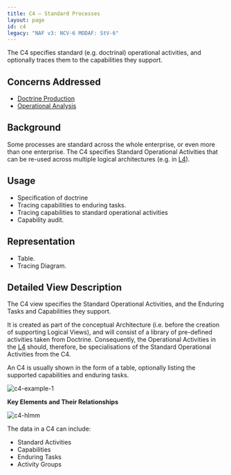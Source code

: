```yaml
---
title: C4 – Standard Processes
layout: page
id: c4
legacy: "NAF v3: NCV-6 MODAF: StV-6"
---
```



The C4 specifies standard (e.g. doctrinal) operational activities, and
optionally traces them to the capabilities they support.

## Concerns Addressed


-   [Doctrine Production](/glossary/doctrine-production/)
-   [Operational Analysis](/glossary/operational-analysis/)

## Background


Some processes are standard across the whole enterprise, or even more
than one enterprise. The C4 specifies Standard Operational Activities
that can be re-used across multiple logical architectures (e.g. in
[L4](l4.html)).

## Usage

-   Specification of doctrine
-   Tracing capabilities to enduring tasks.
-   Tracing capabilities to standard operational activities
-   Capability audit.

## Representation

-   Table.
-   Tracing Diagram.

## Detailed View Description

The C4 view specifies the Standard Operational Activities, and the
Enduring Tasks and Capabilities they support.

It is created as part of the conceptual Architecture (i.e. before the
creation of supporting Logical Views), and will consist of a library of
pre-defined activities taken from Doctrine. Consequently, the
Operational Activities in the [L4](l4.html) should, therefore, be
specialisations of the Standard Operational Activities from the C4.

An C4 is usually shown in the form of a table, optionally listing the
supported capabilities and enduring tasks.

![c4-example-1](http://nafdocs.org/wp-content/uploads/2013/06/c4-example-1.png)

**Key Elements and Their Relationships**

![c4-hlmm](http://nafdocs.org/wp-content/uploads/2013/06/c4-hlmm.png)

The data in a C4 can include:

-   Standard Activities
-   Capabilities
-   Enduring Tasks
-   Activity Groups


